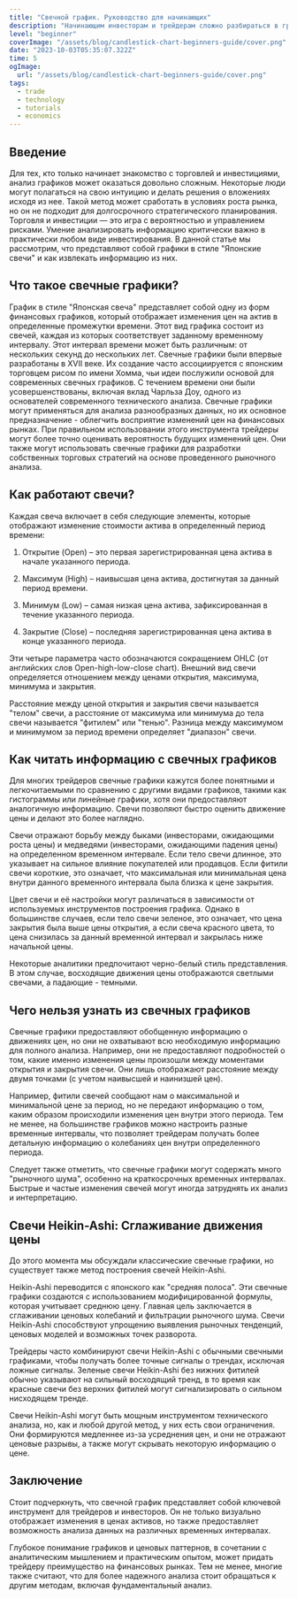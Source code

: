 ```yaml
---
title: "Свечной график. Руководство для начинающих"
description: "Начинающим инвесторам и трейдерам сложно разбираться в графиках, но понимание их значения важно. Мы изучаем свечные графики и их роль в анализе изменения цен на рынке."
level: "beginner"
coverImage: "/assets/blog/candlestick-chart-beginners-guide/cover.png"
date: "2023-10-03T05:35:07.322Z"
time: 5
ogImage:
  url: "/assets/blog/candlestick-chart-beginners-guide/cover.png"
tags:
  - trade
  - technology
  - tutorials
  - economics
---
```



## Введение
Для тех, кто только начинает знакомство с торговлей и инвестициями, анализ графиков может оказаться довольно сложным. Некоторые люди могут полагаться на свою интуицию и делать решения о вложениях исходя из нее. Такой метод может сработать в условиях роста рынка, но он не подходит для долгосрочного стратегического планирования.
Торговля и инвестиции — это игра с вероятностью и управлением рисками. Умение анализировать информацию критически важно в практически любом виде инвестирования. В данной статье мы рассмотрим, что представляют собой графики в стиле "Японские свечи" и как извлекать информацию из них.

## Что такое свечные графики?
График в стиле "Японская свеча" представляет собой одну из форм финансовых графиков, который отображает изменения цен на актив в определенные промежутки времени. Этот вид графика состоит из свечей, каждая из которых соответствует заданному временному интервалу. Этот интервал времени может быть различным: от нескольких секунд до нескольких лет.
Свечные графики были впервые разработаны в XVII веке. Их создание часто ассоциируется с японским торговцем рисом по имени Хомма, чьи идеи послужили основой для современных свечных графиков. С течением времени они были усовершенствованы, включая вклад Чарльза Доу, одного из основателей современного технического анализа.
Свечные графики могут применяться для анализа разнообразных данных, но их основное предназначение - облегчить восприятие изменений цен на финансовых рынках. При правильном использовании этого инструмента трейдеры могут более точно оценивать вероятность будущих изменений цен. Они также могут использовать свечные графики для разработки собственных торговых стратегий на основе проведенного рыночного анализа.

<!-- banner_place -->

## Как работают свечи?
Каждая свеча включает в себя следующие элементы, которые отображают изменение стоимости актива в определенный период времени:

1. Открытие (Open) – это первая зарегистрированная цена актива в начале указанного периода.

2. Максимум (High) – наивысшая цена актива, достигнутая за данный период времени.

3. Минимум (Low) – самая низкая цена актива, зафиксированная в течение указанного периода.

4. Закрытие (Close) – последняя зарегистрированная цена актива в конце указанного периода.

Эти четыре параметра часто обозначаются сокращением OHLC (от английских слов Open-high-low-close chart). Внешний вид свечи определяется отношением между ценами открытия, максимума, минимума и закрытия.

Расстояние между ценой открытия и закрытия свечи называется "телом" свечи, а расстояние от максимума или минимума до тела свечи называется "фитилем" или "тенью". Разница между максимумом и минимумом за период времени определяет "диапазон" свечи.

## Как читать информацию с свечных графиков
Для многих трейдеров свечные графики кажутся более понятными и легкочитаемыми по сравнению с другими видами графиков, такими как гистограммы или линейные графики, хотя они предоставляют аналогичную информацию. Свечи позволяют быстро оценить движение цены и делают это более наглядно.

Свечи отражают борьбу между быками (инвесторами, ожидающими роста цены) и медведями (инвесторами, ожидающими падения цены) на определенном временном интервале. Если тело свечи длинное, это указывает на сильное влияние покупателей или продавцов. Если фитили свечи короткие, это означает, что максимальная или минимальная цена внутри данного временного интервала была близка к цене закрытия.

Цвет свечи и её настройки могут различаться в зависимости от используемых инструментов построения графика. Однако в большинстве случаев, если тело свечи зеленое, это означает, что цена закрытия была выше цены открытия, а если свеча красного цвета, то цена снизилась за данный временной интервал и закрылась ниже начальной цены.

Некоторые аналитики предпочитают черно-белый стиль представления. В этом случае, восходящие движения цены отображаются светлыми свечами, а падающие - темными.

## Чего нельзя узнать из свечных графиков
Свечные графики предоставляют обобщенную информацию о движениях цен, но они не охватывают всю необходимую информацию для полного анализа. Например, они не предоставляют подробностей о том, какие именно изменения цены произошли между моментами открытия и закрытия свечи. Они лишь отображают расстояние между двумя точками (с учетом наивысшей и наинизшей цен).

Например, фитили свечей сообщают нам о максимальной и минимальной цене за период, но не передают информацию о том, каким образом происходили изменения цен внутри этого периода. Тем не менее, на большинстве графиков можно настроить разные временные интервалы, что позволяет трейдерам получать более детальную информацию о колебаниях цен внутри определенного периода.

Следует также отметить, что свечные графики могут содержать много "рыночного шума", особенно на краткосрочных временных интервалах. Быстрые и частые изменения свечей могут иногда затруднять их анализ и интерпретацию.

## Свечи Heikin-Ashi: Сглаживание движения цены
До этого момента мы обсуждали классические свечные графики, но существует также метод построения свечей Heikin-Ashi.

Heikin-Ashi переводится с японского как "средняя полоса". Эти свечные графики создаются с использованием модифицированной формулы, которая учитывает среднюю цену. Главная цель заключается в сглаживании ценовых колебаний и фильтрации рыночного шума. Свечи Heikin-Ashi способствуют упрощению выявления рыночных тенденций, ценовых моделей и возможных точек разворота.

Трейдеры часто комбинируют свечи Heikin-Ashi с обычными свечными графиками, чтобы получать более точные сигналы о трендах, исключая ложные сигналы. Зеленые свечи Heikin-Ashi без нижних фитилей обычно указывают на сильный восходящий тренд, в то время как красные свечи без верхних фитилей могут сигнализировать о сильном нисходящем тренде.

Свечи Heikin-Ashi могут быть мощным инструментом технического анализа, но, как и любой другой метод, у них есть свои ограничения. Они формируются медленнее из-за усреднения цен, и они не отражают ценовые разрывы, а также могут скрывать некоторую информацию о цене.

## Заключение 
Стоит подчеркнуть, что свечной график представляет собой ключевой инструмент для трейдеров и инвесторов. Он не только визуально отображает изменения в ценах активов, но также предоставляет возможность анализа данных на различных временных интервалах.

Глубокое понимание графиков и ценовых паттернов, в сочетании с аналитическим мышлением и практическим опытом, может придать трейдеру преимущество на финансовых рынках. Тем не менее, многие также считают, что для более надежного анализа стоит обращаться к другим методам, включая фундаментальный анализ.
